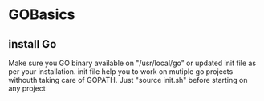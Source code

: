 # GOBasics
## install Go

Make sure you GO binary available on "/usr/local/go" or updated init file as per your installation.
init file help you to work on mutiple go projects withouth taking care of GOPATH.
Just "source init.sh" before starting on any project
